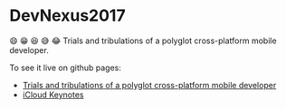 # DevNexus2017
😄 😁 😆 😅 😂 Trials and tribulations of a polyglot cross-platform mobile developer.

To see it live on github pages:
* [Trials and tribulations of a polyglot cross-platform mobile developer](https://corinnekrych.github.io/DevNexus2017)
* [iCloud Keynotes](https://www.icloud.com/keynote/05X8MfSsrf5xbLPEuBHNJKXoA#DevNexus)
